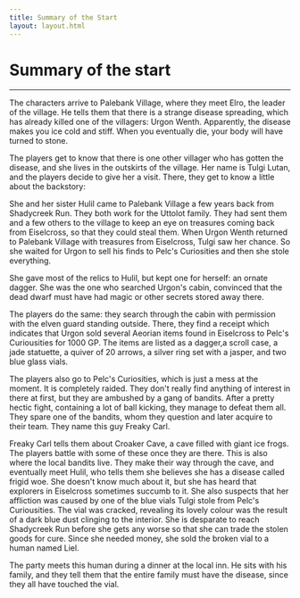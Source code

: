 ```yaml
---
title: Summary of the Start
layout: layout.html
---
```

# Summary of the start

<hr>

The characters arrive to Palebank Village, where they meet Elro, the leader of the village. He tells them that there is a strange disease spreading, which has already killed one of the villagers: Urgon Wenth. Apparently, the disease makes you ice cold and stiff. When you eventually die, your body will have turned to stone.

The players get to know that there is one other villager who has gotten the disease, and she lives in the outskirts of the village. Her name is Tulgi Lutan, and the players decide to give her a visit. There, they get to know a little about the backstory:

She and her sister Hulil came to Palebank Village a few years back from Shadycreek Run. They both work for the Uttolot family. They had sent them and a few others to the village to keep an eye on treasures coming back from Eiselcross, so that they could steal them. When Urgon Wenth returned to Palebank Village with treasures from Eiselcross, Tulgi saw her chance. So she waited for Urgon to sell his finds to Pelc's Curiosities and then she stole everything.

She gave most of the relics to Hulil, but kept one for herself: an ornate dagger. She was the one who searched Urgon's cabin, convinced that the dead dwarf must have had magic or other secrets stored away there.

The players do the same: they search through the cabin with permission with the elven guard standing outside. There, they find a receipt which indicates that Urgon sold several Aeorian items found in Eiselcross to Pelc's Curiousities for 1000 GP. The items are listed as a dagger,a  scroll case, a jade statuette, a quiver of 20 arrows, a silver ring set with a jasper, and two blue glass vials.

The players also go to Pelc's Curiosities, which is just a mess at the moment. It is completely raided. They don't really find anything of interest in there at first, but they are ambushed by a gang of bandits. After a pretty hectic fight, containing a lot of ball kicking, they manage to defeat them all. They spare one of the bandits, whom they question and later acquire to their team. They name this guy Freaky Carl.

Freaky Carl tells them about Croaker Cave, a cave filled with giant ice frogs. The players battle with some of these once they are there. This is also where the local bandits live. They make their way through the cave, and eventually meet Hulil, who tells them she believes she has a disease called frigid woe. She doesn't know much about it, but she has heard that explorers in Eiselcross sometimes succumb to it. She also suspects that her affliction was caused by one of the blue vials Tulgi stole from Pelc's Curiousities. The vial was cracked, revealing its lovely colour was the result of a dark blue dust clinging to the interior. She is desparate to reach Shadycreek Run before she gets any worse so that she can trade the stolen goods for cure. Since she needed money, she sold the broken vial to a human named Liel.

The party meets this human during a dinner at the local inn. He sits with his family, and they tell them that the entire family must have the disease, since they all have touched the vial.